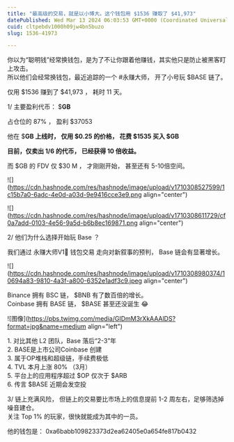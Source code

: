 ```yaml
---
title: "最高级的交易，就是以小博大。这个钱包用 $1536 赚取了 $41,973"
datePublished: Wed Mar 13 2024 06:03:53 GMT+0000 (Coordinated Universal Time)
cuid: cltpebdv1000h09jw4bn5buzo
slug: 1536-41973

---
```


你以为“聪明钱”经常换钱包，是为了不让你跟着他赚钱，其实他只是防止被黑客盯上攻击。  
所以他们会经常换钱包，最近追踪的一个 #永赚大师， 开了小号玩 $BASE 链了。  
  
仅用 $1536 赚到了 $41,973 ， 耗时 11 天。  
  
  
1/ 主要盈利代币： $**GB**  
  
占仓位的 87% ， 盈利 $37053  
  
他在 $**GB 上线时， 仅用 $0.25 的价格， 花费 $1535 买入 $GB**  
  
**目前，仅卖出 1/6 的代币， 已经获得 10 倍收益。**  
  
而 $GB 的 FDV 仅 $30 M ， 才刚刚开始， 甚至还有 5-10倍空间。

![](https://cdn.hashnode.com/res/hashnode/image/upload/v1710308527599/1c15b7a0-6adc-4e0d-a03d-9e9416cce3e9.png align="center")

![](https://cdn.hashnode.com/res/hashnode/image/upload/v1710308611729/cf0a7add-0103-4e56-9a5d-b6b8ec169871.png align="center")

  
2/ 他们为什么选择开始玩 Base ？  
  
我们通过 永赚大师V1🤖️ 钱包交易 走向对新叙事的预判， Base 链会有显著增长。

![](https://cdn.hashnode.com/res/hashnode/image/upload/v1710308980374/10694a83-9810-4a3f-a800-6352e1adf3c9.jpeg align="center")

  
Binance 拥有 BSC 链， $BNB 有了数百倍的增长。  
Coinbase 拥有 BASE 链， $BASE 甚至还没诞生 😂  

![图像](https://pbs.twimg.com/media/GIDmM3rXkAAAlDS?format=jpg&name=medium align="left")

1\. 对比其他 L2 团队，Base 落后“2-3”年  
2\. BASE是上市公司Coinbase 创建  
3\. 属于OP堆栈和超级链，手续费极低  
4\. TVL 本月上涨 80% （3月）  
5\. 平台上的应用程序超过 $OP 仅次于 $ARB  
6\. 传言 $BASE 近期会发空投

3/ 链上充满风险， 但链上的交易要比市场上的信息提前 1-2 周左右，足够筛选掉噪音建仓。  
关注 Top 1% 的玩家，很快就能成为其中的一员。  
  
他的钱包是： 0xa6babb109823373d2ea62405e0a654fe817b0432